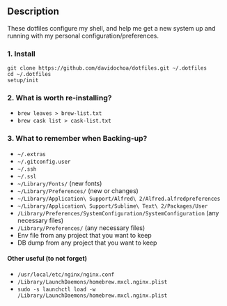 ## Description

These dotfiles configure my shell, and help me get a new system up and running with my personal configuration/preferences.

### 1. Install

```
git clone https://github.com/davidochoa/dotfiles.git ~/.dotfiles
cd ~/.dotfiles
setup/init
```

### 2. What is worth re-installing?
- ```brew leaves > brew-list.txt```
- ```brew cask list > cask-list.txt```

### 3. What to remember when Backing-up?
- ```~/.extras```
- ```~/.gitconfig.user```
- ```~/.ssh```
- ```~/.ssl```
- ```~/Library/Fonts/``` (new fonts)
- ```~/Library/Preferences/``` (new or changes)
- ```~/Library/Application\ Support/Alfred\ 2/Alfred.alfredpreferences```
- ```~/Library/Application\ Support/Sublime\ Text\ 2/Packages/User```
- ```/Library/Preferences/SystemConfiguration/SystemConfiguration``` (any necessary files)
- ```/Library/Preferences/``` (any necessary files)
- Env file from any project that you want to keep
- DB dump from any project that you want to keep


#### Other useful (to not forget)
- ```/usr/local/etc/nginx/nginx.conf```
- ```/Library/LaunchDaemons/homebrew.mxcl.nginx.plist```
- ```sudo -s launchctl load -w /Library/LaunchDaemons/homebrew.mxcl.nginx.plist```

